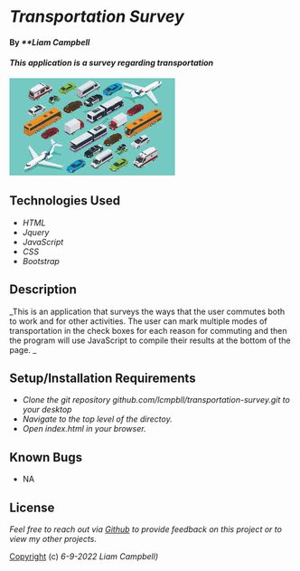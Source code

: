 # _Transportation Survey_

#### By _**Liam Campbell_

#### _This application is a survey regarding transportation_

![An image featuring different types of transportation](img/transportation.jpeg)

## Technologies Used

* _HTML_
* _Jquery_
* _JavaScript_
* _CSS_
* _Bootstrap_

## Description

_This is an application that surveys the ways that the user commutes both to work and for other activities. The user can mark multiple modes of transportation in the check boxes for each reason for commuting and then the program will use JavaScript to compile their results at the bottom of the page. _

## Setup/Installation Requirements

* _Clone the git repository github.com/lcmpbll/transportation-survey.git to your desktop_
* _Navigate to the top level of the directoy._
* _Open index.html in your browser._





## Known Bugs

* NA

## License

_Feel free to reach out via [Github](github.com.lcmpbll) to provide feedback on this project or to view my other projects._

[Copyright](LICENSE) (c) _6-9-2022_ _Liam Campbell)_